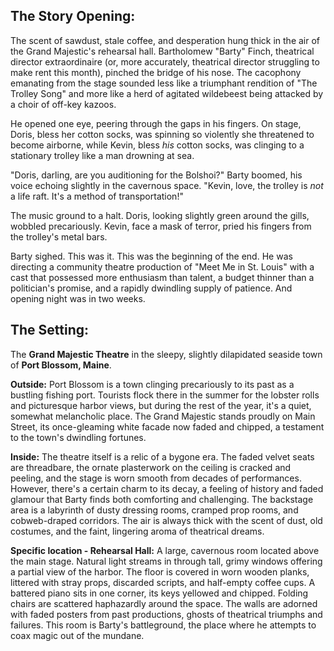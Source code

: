 ## The Story Opening:

The scent of sawdust, stale coffee, and desperation hung thick in the air of the Grand Majestic's rehearsal hall. Bartholomew "Barty" Finch, theatrical director extraordinaire (or, more accurately, theatrical director struggling to make rent this month), pinched the bridge of his nose. The cacophony emanating from the stage sounded less like a triumphant rendition of "The Trolley Song" and more like a herd of agitated wildebeest being attacked by a choir of off-key kazoos.

He opened one eye, peering through the gaps in his fingers. On stage, Doris, bless her cotton socks, was spinning so violently she threatened to become airborne, while Kevin, bless *his* cotton socks, was clinging to a stationary trolley like a man drowning at sea. 

"Doris, darling, are you auditioning for the Bolshoi?" Barty boomed, his voice echoing slightly in the cavernous space. "Kevin, love, the trolley is *not* a life raft. It's a method of transportation!"

The music ground to a halt. Doris, looking slightly green around the gills, wobbled precariously. Kevin, face a mask of terror, pried his fingers from the trolley's metal bars.

Barty sighed. This was it. This was the beginning of the end. He was directing a community theatre production of "Meet Me in St. Louis" with a cast that possessed more enthusiasm than talent, a budget thinner than a politician's promise, and a rapidly dwindling supply of patience. And opening night was in two weeks.
 
## The Setting:

The **Grand Majestic Theatre** in the sleepy, slightly dilapidated seaside town of **Port Blossom, Maine**.

**Outside:** Port Blossom is a town clinging precariously to its past as a bustling fishing port. Tourists flock there in the summer for the lobster rolls and picturesque harbor views, but during the rest of the year, it's a quiet, somewhat melancholic place. The Grand Majestic stands proudly on Main Street, its once-gleaming white facade now faded and chipped, a testament to the town's dwindling fortunes.

**Inside:** The theatre itself is a relic of a bygone era. The faded velvet seats are threadbare, the ornate plasterwork on the ceiling is cracked and peeling, and the stage is worn smooth from decades of performances. However, there's a certain charm to its decay, a feeling of history and faded glamour that Barty finds both comforting and challenging. The backstage area is a labyrinth of dusty dressing rooms, cramped prop rooms, and cobweb-draped corridors. The air is always thick with the scent of dust, old costumes, and the faint, lingering aroma of theatrical dreams.

**Specific location - Rehearsal Hall:** A large, cavernous room located above the main stage. Natural light streams in through tall, grimy windows offering a partial view of the harbor. The floor is covered in worn wooden planks, littered with stray props, discarded scripts, and half-empty coffee cups. A battered piano sits in one corner, its keys yellowed and chipped. Folding chairs are scattered haphazardly around the space. The walls are adorned with faded posters from past productions, ghosts of theatrical triumphs and failures. This room is Barty's battleground, the place where he attempts to coax magic out of the mundane.
